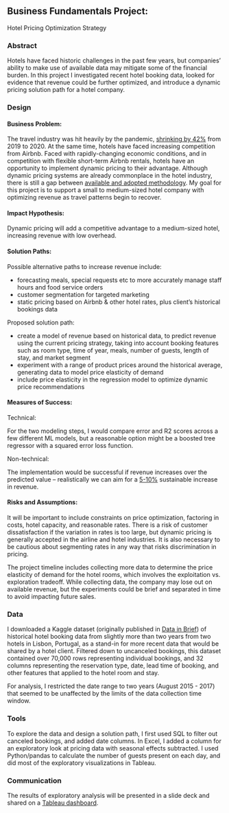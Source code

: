 ## Business Fundamentals Project:
Hotel Pricing Optimization Strategy

### Abstract

Hotels have faced historic challenges in the past few years, but companies’ ability to make use of available data may mitigate some of the financial burden. In this project I investigated recent hotel booking data, looked for evidence that revenue could be further optimized, and introduce a dynamic pricing solution path for a hotel company.

### Design

#### Business Problem:
The travel industry was hit heavily by the pandemic, [shrinking by 42%](https://www.ustravel.org/toolkit/covid-19-travel-industry-research) from 2019 to 2020. At the same time, hotels have faced increasing competition from Airbnb. Faced with rapidly-changing economic conditions, and in competition with flexible short-term Airbnb rentals, hotels have an opportunity to implement dynamic pricing to their advantage.
	Although dynamic pricing systems are already commonplace in the hotel industry, there is still a gap between [available and adopted methodology](https://www.sciencedirect.com/science/article/abs/pii/S0261517719300627). My goal for this project is to support a small to medium-sized hotel company with optimizing revenue as travel patterns begin to recover. 
  
#### Impact Hypothesis:
Dynamic pricing will add a competitive advantage to a medium-sized hotel, increasing revenue with low overhead.	

#### Solution Paths:

Possible alternative paths to increase revenue include:
- forecasting meals, special requests etc to more accurately manage staff hours and food service orders
- customer segmentation for targeted marketing 
- static pricing based on Airbnb & other hotel rates, plus client’s historical bookings data
      
Proposed solution path:
- create a model of revenue based on historical data, to predict revenue using the current pricing strategy, taking into account booking features such as room type, time of year, meals, number of guests, length of stay, and market segment
- experiment with a range of product prices around the historical average, generating data to model price elasticity of demand
- include price elasticity in the regression model to optimize dynamic price recommendations

#### Measures of Success:

Technical:

For the two modeling steps, I would compare error and R2 scores across a few different ML models, but a reasonable option might be a boosted tree regressor with a squared error loss function.

Non-technical:

The implementation would be successful if revenue increases over the predicted value – realistically we can aim for a [5-10%](https://www.mckinsey.com/industries/retail/our-insights/how-retailers-can-drive-profitable-growth-through-dynamic-pricing) sustainable increase in revenue.

#### Risks and Assumptions:
	
It will be important to include constraints on price optimization, factoring in costs, hotel capacity, and reasonable rates. There is a risk of customer dissatisfaction if the variation in rates is too large, but dynamic pricing is generally accepted in the airline and hotel industries. It is also necessary to be cautious about segmenting rates in any way that risks discrimination in pricing.

The project timeline includes collecting more data to determine the price elasticity of demand for the hotel rooms, which involves the exploitation vs. exploration tradeoff. While collecting data, the company may lose out on available revenue, but the experiments could be brief and separated in time to avoid impacting future sales. 

### Data

I downloaded a Kaggle dataset (originally published in [Data in Brief](https://www.sciencedirect.com/science/article/pii/S2352340918315191)) of historical hotel booking data from slightly more than two years from two hotels in Lisbon, Portugal, as a stand-in for more recent data that would be shared by a hotel client. Filtered down to uncanceled bookings, this dataset contained over 70,000 rows representing individual bookings, and 32 columns representing the reservation type, date, lead time of booking, and other features that applied to the hotel room and stay. 

For analysis, I restricted the date range to two years (August 2015 - 2017) that seemed to be unaffected by the limits of the data collection time window. 
  
### Tools

To explore the data and design a solution path, I first used SQL to filter out canceled bookings, and added date columns. In Excel, I added a column for an exploratory look at pricing data with seasonal effects subtracted. I used Python/pandas to calculate the number of guests present on each day, and did most of the exploratory visualizations in Tableau.

### Communication

The results of exploratory analysis will be presented in a slide deck and shared on a [Tableau dashboard](https://public.tableau.com/views/Hotelbookings_16468721857690/EDA).
